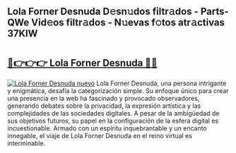 ## Lola Forner Desnuda D𝚎sn𝚞dos filtr𝚊dos - Parts-QWe Vid𝚎os filtr𝚊dos - N𝚞evas f𝚘tos atr𝚊ctivas 37KIW

# <h2><a href="http://mb4i3xl.tromn.icu/?c=Lola+Forner+Desnuda">🔗👉👉👉 Lola Forner Desnuda 🔗🔗</a></h2>

[![Lola Forner Desnuda nuevo](https://i.imgur.com/pEAQMta.gif)](http://mb4i3xl.tromn.icu/?c=Lola+Forner+Desnuda)
Lola Forner Desnuda, una persona intrigante y enigmática, desafía la categorización simple. Su enfoque único para crear una presencia en la web ha fascinado y provocado observadores, generando debates sobre la privacidad, la expresión artística y las complejidades de las sociedades digitales. A pesar de la ambigüedad de sus objetivos futuros, su papel en la configuración de la esfera digital es incuestionable. Armado con un espíritu inquebrantable y un encanto innegable, el viaje de Lola Forner Desnuda en el reino virtual es interminable.
